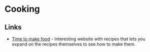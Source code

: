 # Cooking
## Links
- [Time to make food](https://timetomakefood.com/) - Interesting website with recipes that lets you expand on the recipes themselves to see how to make them.
